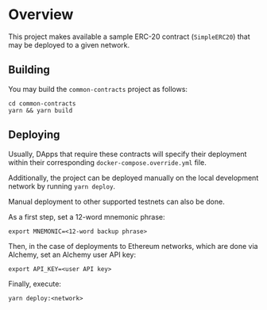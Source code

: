 <!-- markdownlint-disable MD013 -->

# Overview

This project makes available a sample ERC-20 contract (`SimpleERC20`) that may be deployed to a given network.

## Building

You may build the `common-contracts` project as follows:

```shell
cd common-contracts
yarn && yarn build
```

## Deploying

Usually, DApps that require these contracts will specify their deployment within their corresponding `docker-compose.override.yml` file.

Additionally, the project can be deployed manually on the local development network by running `yarn deploy`.

Manual deployment to other supported testnets can also be done.

As a first step, set a 12-word mnemonic phrase:

```shell
export MNEMONIC=<12-word backup phrase>
```

Then, in the case of deployments to Ethereum networks, which are done via Alchemy, set an Alchemy user API key:

```shell
export API_KEY=<user API key>
```

Finally, execute:

```shell
yarn deploy:<network>
```

